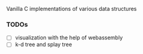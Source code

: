 Vanilla C implementations of various data structures

### TODOs

* [ ] visualization with the help of webassembly
* [ ] k-d tree and splay tree
